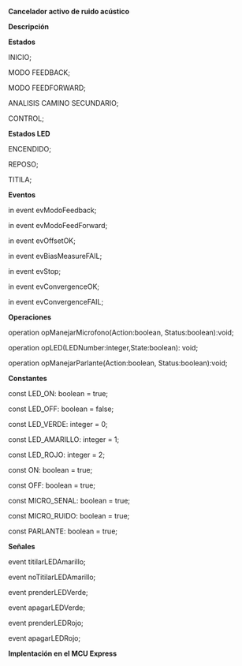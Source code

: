 **Cancelador activo de ruido acústico** 


**Descripción**

**Estados**

INICIO;

MODO FEEDBACK;

MODO FEEDFORWARD;

ANALISIS CAMINO SECUNDARIO;

CONTROL;

**Estados LED**

ENCENDIDO;

REPOSO;

TITILA;

**Eventos**

in event evModoFeedback;

in event evModoFeedForward;

in event evOffsetOK;

in event evBiasMeasureFAIL;

in event evStop;

in event evConvergenceOK;

in event evConvergenceFAIL;

**Operaciones**

operation opManejarMicrofono(Action:boolean, Status:boolean):void;

operation opLED(LEDNumber:integer,State:boolean): void;

operation opManejarParlante(Action:boolean, Status:boolean):void;

**Constantes**

const LED_ON: boolean = true;

const LED_OFF: boolean = false;

const LED_VERDE: integer = 0;

const LED_AMARILLO: integer = 1;

const LED_ROJO: integer = 2;

const ON: boolean = true;

const OFF: boolean = true;

const MICRO_SENAL: boolean = true;

const MICRO_RUIDO: boolean = true;

const PARLANTE: boolean = true;

**Señales**

event titilarLEDAmarillo;

event noTitilarLEDAmarillo;

event prenderLEDVerde;

event apagarLEDVerde;

event prenderLEDRojo;

event apagarLEDRojo;

**Implentación en el MCU Express**

